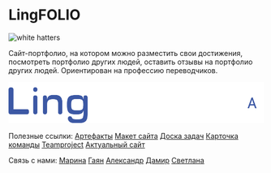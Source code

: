 # LingFOLIO

![white hatters](https://project.ai-info.ru/sites/default/files/logotip_komandy_.png)

Сайт-портфолио, на котором можно разместить свои достижения, посмотреть портфолио других людей, оставить отзывы на портфолио других людей. Ориентирован на профессию переводчиков.

![lingfolio](https://github.com/MarinaSs5/web-portfolio/blob/main/internal/static/logo.png)

Полезные ссылки:
[Артефакты](https://drive.google.com/drive/folders/1JQV2-hN03JtzYHl_mX-5Omlj538K-qNx?usp=drive_link)
[Макет сайта](https://www.figma.com/design/Ia2KNJzK8qadcOgY60lxse/lingfolio?node-id=0-1&t=pJMStWJxnWs23Zzr-1)
[Доска задач](https://github.com/users/MarinaSs5/projects/1/)
[Карточка команды](https://project.ai-info.ru/teams/white-hatters)
[Teamproject](https://teamproject.urfu.ru/#/9ab1a41b-3664-49dc-92ee-6fb88b99e406/about)
[Актуальный сайт](https://lingfolio.ru)

Связь с нами:
[Марина](https://vk.com/id448673099)
[Гаян](https://vk.com/id379472022)
[Александр](https://vk.com/id218609984)
[Дамир](https://vk.com/id302121073)
[Светлана](https://vk.com/id281117751)
